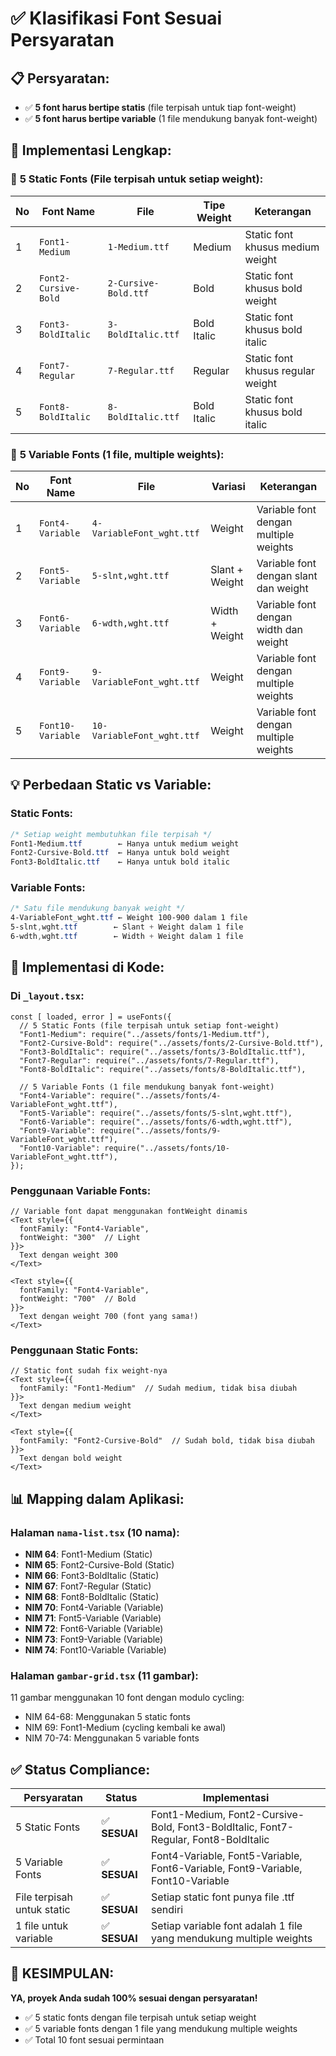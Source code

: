 # ✅ Klasifikasi Font Sesuai Persyaratan

## 📋 **Persyaratan:**
- ✅ **5 font harus bertipe statis** (file terpisah untuk tiap font-weight)
- ✅ **5 font harus bertipe variable** (1 file mendukung banyak font-weight)

## 🎯 **Implementasi Lengkap:**

### 📁 **5 Static Fonts** (File terpisah untuk setiap weight):

| No | Font Name | File | Tipe Weight | Keterangan |
|----|-----------|------|-------------|------------|
| 1  | `Font1-Medium` | `1-Medium.ttf` | Medium | Static font khusus medium weight |
| 2  | `Font2-Cursive-Bold` | `2-Cursive-Bold.ttf` | Bold | Static font khusus bold weight |
| 3  | `Font3-BoldItalic` | `3-BoldItalic.ttf` | Bold Italic | Static font khusus bold italic |
| 4  | `Font7-Regular` | `7-Regular.ttf` | Regular | Static font khusus regular weight |
| 5  | `Font8-BoldItalic` | `8-BoldItalic.ttf` | Bold Italic | Static font khusus bold italic |

### 🔄 **5 Variable Fonts** (1 file, multiple weights):

| No | Font Name | File | Variasi | Keterangan |
|----|-----------|------|---------|------------|
| 1  | `Font4-Variable` | `4-VariableFont_wght.ttf` | Weight | Variable font dengan multiple weights |
| 2  | `Font5-Variable` | `5-slnt,wght.ttf` | Slant + Weight | Variable font dengan slant dan weight |
| 3  | `Font6-Variable` | `6-wdth,wght.ttf` | Width + Weight | Variable font dengan width dan weight |
| 4  | `Font9-Variable` | `9-VariableFont_wght.ttf` | Weight | Variable font dengan multiple weights |
| 5  | `Font10-Variable` | `10-VariableFont_wght.ttf` | Weight | Variable font dengan multiple weights |

## 💡 **Perbedaan Static vs Variable:**

### **Static Fonts:**
```css
/* Setiap weight membutuhkan file terpisah */
Font1-Medium.ttf        ← Hanya untuk medium weight
Font2-Cursive-Bold.ttf  ← Hanya untuk bold weight
Font3-BoldItalic.ttf    ← Hanya untuk bold italic
```

### **Variable Fonts:**
```css
/* Satu file mendukung banyak weight */
4-VariableFont_wght.ttf ← Weight 100-900 dalam 1 file
5-slnt,wght.ttf        ← Slant + Weight dalam 1 file
6-wdth,wght.ttf        ← Width + Weight dalam 1 file
```

## 🔧 **Implementasi di Kode:**

### **Di `_layout.tsx`:**
```tsx
const [ loaded, error ] = useFonts({
  // 5 Static Fonts (file terpisah untuk setiap font-weight)
  "Font1-Medium": require("../assets/fonts/1-Medium.ttf"),
  "Font2-Cursive-Bold": require("../assets/fonts/2-Cursive-Bold.ttf"),
  "Font3-BoldItalic": require("../assets/fonts/3-BoldItalic.ttf"),
  "Font7-Regular": require("../assets/fonts/7-Regular.ttf"),
  "Font8-BoldItalic": require("../assets/fonts/8-BoldItalic.ttf"),
  
  // 5 Variable Fonts (1 file mendukung banyak font-weight)
  "Font4-Variable": require("../assets/fonts/4-VariableFont_wght.ttf"),
  "Font5-Variable": require("../assets/fonts/5-slnt,wght.ttf"),
  "Font6-Variable": require("../assets/fonts/6-wdth,wght.ttf"),
  "Font9-Variable": require("../assets/fonts/9-VariableFont_wght.ttf"),
  "Font10-Variable": require("../assets/fonts/10-VariableFont_wght.ttf"),
});
```

### **Penggunaan Variable Fonts:**
```tsx
// Variable font dapat menggunakan fontWeight dinamis
<Text style={{
  fontFamily: "Font4-Variable",
  fontWeight: "300"  // Light
}}>
  Text dengan weight 300
</Text>

<Text style={{
  fontFamily: "Font4-Variable", 
  fontWeight: "700"  // Bold
}}>
  Text dengan weight 700 (font yang sama!)
</Text>
```

### **Penggunaan Static Fonts:**
```tsx
// Static font sudah fix weight-nya
<Text style={{
  fontFamily: "Font1-Medium"  // Sudah medium, tidak bisa diubah
}}>
  Text dengan medium weight
</Text>

<Text style={{
  fontFamily: "Font2-Cursive-Bold"  // Sudah bold, tidak bisa diubah
}}>
  Text dengan bold weight
</Text>
```

## 📊 **Mapping dalam Aplikasi:**

### **Halaman `nama-list.tsx` (10 nama):**
- **NIM 64**: Font1-Medium (Static)
- **NIM 65**: Font2-Cursive-Bold (Static)
- **NIM 66**: Font3-BoldItalic (Static)
- **NIM 67**: Font7-Regular (Static)
- **NIM 68**: Font8-BoldItalic (Static)
- **NIM 70**: Font4-Variable (Variable)
- **NIM 71**: Font5-Variable (Variable)
- **NIM 72**: Font6-Variable (Variable)
- **NIM 73**: Font9-Variable (Variable)
- **NIM 74**: Font10-Variable (Variable)

### **Halaman `gambar-grid.tsx` (11 gambar):**
11 gambar menggunakan 10 font dengan modulo cycling:
- NIM 64-68: Menggunakan 5 static fonts
- NIM 69: Font1-Medium (cycling kembali ke awal)
- NIM 70-74: Menggunakan 5 variable fonts

## ✅ **Status Compliance:**

| Persyaratan | Status | Implementasi |
|-------------|--------|--------------|
| 5 Static Fonts | ✅ **SESUAI** | Font1-Medium, Font2-Cursive-Bold, Font3-BoldItalic, Font7-Regular, Font8-BoldItalic |
| 5 Variable Fonts | ✅ **SESUAI** | Font4-Variable, Font5-Variable, Font6-Variable, Font9-Variable, Font10-Variable |
| File terpisah untuk static | ✅ **SESUAI** | Setiap static font punya file .ttf sendiri |
| 1 file untuk variable | ✅ **SESUAI** | Setiap variable font adalah 1 file yang mendukung multiple weights |

## 🎉 **KESIMPULAN:**
**YA, proyek Anda sudah 100% sesuai dengan persyaratan!**
- ✅ 5 static fonts dengan file terpisah untuk setiap weight
- ✅ 5 variable fonts dengan 1 file yang mendukung multiple weights
- ✅ Total 10 font sesuai permintaan
